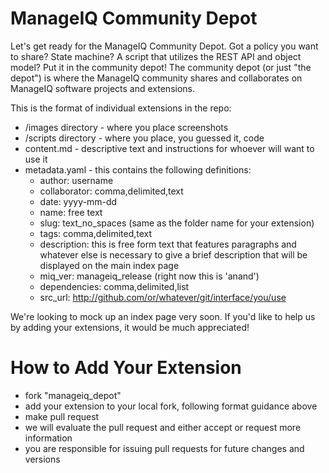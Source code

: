 ManageIQ Community Depot
=========================

Let's get ready for the ManageIQ Community Depot. Got a policy you want to share? State machine? A script that utilizes the REST API and object model? Put it in the community depot! The community depot (or just "the depot") is where the ManageIQ community shares and collaborates on ManageIQ software projects and extensions. 

This is the format of individual extensions in the repo:

- /images directory - where you place screenshots
- /scripts directory - where you place, you guessed it, code
- content.md - descriptive text and instructions for whoever will want to use it
- metadata.yaml - this contains the following definitions:
    - author: username
    - collaborator: comma,delimited,text
    - date: yyyy-mm-dd
    - name: free text
    - slug: text_no_spaces (same as the folder name for your extension)
    - tags: comma,delimited,text
    - description:
      this is free form text that features paragraphs and whatever else is necessary to give a brief description that will be displayed on the main index page
    - miq_ver: manageiq_release (right now this is 'anand')
    - dependencies: comma,delimited,list
    - src_url: http://github.com/or/whatever/git/interface/you/use

We're looking to mock up an index page very soon. If you'd like to help us by adding your extensions, it would be much appreciated!

How to Add Your Extension
=========================

- fork "manageiq_depot"
- add your extension to your local fork, following format guidance above
- make pull request
- we will evaluate the pull request and either accept or request more information
- you are responsible for issuing pull requests for future changes and versions



